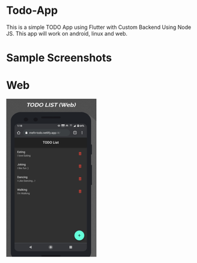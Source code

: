 # Todo-App
This is a simple TODO App using Flutter with Custom Backend Using Node JS.
This app will work on android, linux and web.

# Sample Screenshots
# Web </br>
<img src = "https://github.com/GodwinUjeen/Todo-App/blob/master/screenshots/web.png" height="420" width="240"> &nbsp;
